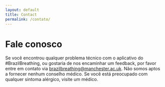 ```yaml
---
layout: default
title: Contact
permalink: /contato/
---
```


# Fale conosco

<!-- If you have any technical issues with the #BrazilBreathing app or like to provide feedback, please contact us at [brazilbreathing@manchester.ac.uk](brazilbreathing@manchester.ac.uk). Please note, we are unable to provide any medical advice. If you are concerned about any allergy symptoms you experience, -->

Se você encontrou qualquer problema técnico com o aplicativo do #BrazilBreathing, ou gostaria de nos encaminhar um feedback, por favor entre em contato via [brazilbreathing@manchester.ac.uk](brazilbreathing@manchester.ac.uk).
Não somos aptos a fornecer nenhum conselho médico. Se você está preocupado com qualquer sintoma alérgico, visite um médico.

